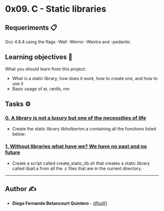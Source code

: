 # 0x09. C - Static libraries

## Requeriments 📋
Gcc 4.8.4 using the flags -Wall -Werror -Wextra and -pedantic

## Learning objectives 🚀
What you should learn from this project:

* What is a static library, how does it work, how to create one, and how to use it
* Basic usage of ar, ranlib, nm

## Tasks ⚙️

### [0. A library is not a luxury but one of the necessities of life](./libholberton.a)
* Create the static library libholberton.a containing all the functions listed below:


### [1. Without libraries what have we? We have no past and no future](./create_static_lib.sh)
* Create a script called create_static_lib.sh that creates a static library called liball.a from all the .c files that are in the current directory.

---

## Author ✍
* **Diego Fernando Betancourt Quintero** - [dfbq91](https://github.com/dfbq91)
